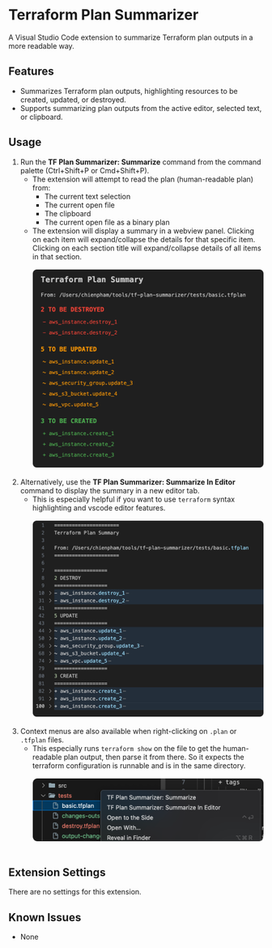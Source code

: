 # Terraform Plan Summarizer

A Visual Studio Code extension to summarize Terraform plan outputs in a more readable way.

## Features

-   Summarizes Terraform plan outputs, highlighting resources to be created, updated, or destroyed.
-   Supports summarizing plan outputs from the active editor, selected text, or clipboard.

## Usage

1.  Run the **TF Plan Summarizer: Summarize** command from the command palette (Ctrl+Shift+P or Cmd+Shift+P).
    *   The extension will attempt to read the plan (human-readable plan) from:
        *   The current text selection
        *   The current open file
        *   The clipboard
        *   The current open file as a binary plan
    *   The extension will display a summary in a webview panel. Clicking on each item will expand/collapse the details for that specific item. Clicking on each section title will expand/collapse details of all items in that section.
    <br><br>
    ![Summary](images/summary.png)
    <br><br>
2.  Alternatively, use the **TF Plan Summarizer: Summarize In Editor** command to display the summary in a new editor tab.
    *   This is especially helpful if you want to use `terraform` syntax highlighting and vscode editor features.
    <br><br>
    ![Summary In Editor](images/summary-in-editor.png)
    <br><br>
3. Context menus are also available when right-clicking on `.plan` or `.tfplan` files.
    *   This especially runs `terraform show` on the file to get the human-readable plan output, then parse it from there. So it expects the terraform configuration is runnable and is in the same directory.
    <br><br>
    ![Context Menus](images/context-menu.png)
    <br><br>

## Extension Settings

There are no settings for this extension.

## Known Issues

-   None
